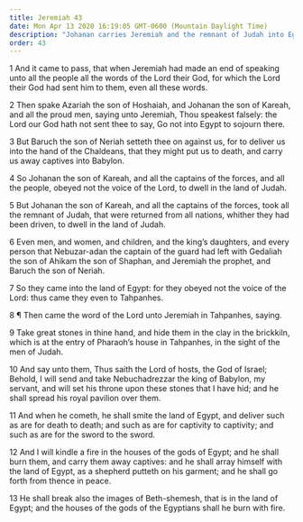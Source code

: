 ```yaml
---
title: Jeremiah 43
date: Mon Apr 13 2020 16:19:05 GMT-0600 (Mountain Daylight Time)
description: "Johanan carries Jeremiah and the remnant of Judah into Egypt—Jeremiah prophesies that Babylon will conquer Egypt."
order: 43
---
```


1 And it came to pass, that when Jeremiah had made an end of speaking unto all the people all the words of the Lord their God, for which the Lord their God had sent him to them, even all these words.

2 Then spake Azariah the son of Hoshaiah, and Johanan the son of Kareah, and all the proud men, saying unto Jeremiah, Thou speakest falsely: the Lord our God hath not sent thee to say, Go not into Egypt to sojourn there.

3 But Baruch the son of Neriah setteth thee on against us, for to deliver us into the hand of the Chaldeans, that they might put us to death, and carry us away captives into Babylon.

4 So Johanan the son of Kareah, and all the captains of the forces, and all the people, obeyed not the voice of the Lord, to dwell in the land of Judah.

5 But Johanan the son of Kareah, and all the captains of the forces, took all the remnant of Judah, that were returned from all nations, whither they had been driven, to dwell in the land of Judah.

6 Even men, and women, and children, and the king’s daughters, and every person that Nebuzar-adan the captain of the guard had left with Gedaliah the son of Ahikam the son of Shaphan, and Jeremiah the prophet, and Baruch the son of Neriah.

7 So they came into the land of Egypt: for they obeyed not the voice of the Lord: thus came they even to Tahpanhes.

8 ¶ Then came the word of the Lord unto Jeremiah in Tahpanhes, saying.

9 Take great stones in thine hand, and hide them in the clay in the brickkiln, which is at the entry of Pharaoh’s house in Tahpanhes, in the sight of the men of Judah.

10 And say unto them, Thus saith the Lord of hosts, the God of Israel; Behold, I will send and take Nebuchadrezzar the king of Babylon, my servant, and will set his throne upon these stones that I have hid; and he shall spread his royal pavilion over them.

11 And when he cometh, he shall smite the land of Egypt, and deliver such as are for death to death; and such as are for captivity to captivity; and such as are for the sword to the sword.

12 And I will kindle a fire in the houses of the gods of Egypt; and he shall burn them, and carry them away captives: and he shall array himself with the land of Egypt, as a shepherd putteth on his garment; and he shall go forth from thence in peace.

13 He shall break also the images of Beth-shemesh, that is in the land of Egypt; and the houses of the gods of the Egyptians shall he burn with fire.
